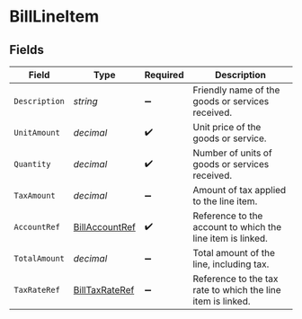 # BillLineItem


## Fields

| Field                                                       | Type                                                        | Required                                                    | Description                                                 |
| ----------------------------------------------------------- | ----------------------------------------------------------- | ----------------------------------------------------------- | ----------------------------------------------------------- |
| `Description`                                               | *string*                                                    | :heavy_minus_sign:                                          | Friendly name of the goods or services received.            |
| `UnitAmount`                                                | *decimal*                                                   | :heavy_check_mark:                                          | Unit price of the goods or service.                         |
| `Quantity`                                                  | *decimal*                                                   | :heavy_check_mark:                                          | Number of units of goods or services received.              |
| `TaxAmount`                                                 | *decimal*                                                   | :heavy_minus_sign:                                          | Amount of tax applied to the line item.                     |
| `AccountRef`                                                | [BillAccountRef](../../Models/Components/BillAccountRef.md) | :heavy_check_mark:                                          | Reference to the account to which the line item is linked.  |
| `TotalAmount`                                               | *decimal*                                                   | :heavy_minus_sign:                                          | Total amount of the line, including tax.                    |
| `TaxRateRef`                                                | [BillTaxRateRef](../../Models/Components/BillTaxRateRef.md) | :heavy_minus_sign:                                          | Reference to the tax rate to which the line item is linked. |